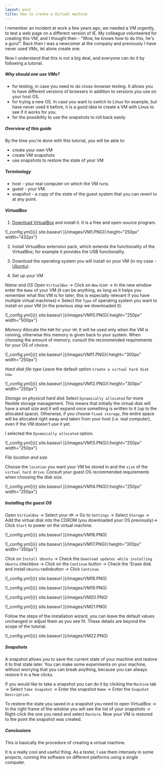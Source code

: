 ```yaml
---
layout: post
title: How to create a Virtual machine
---
```


I remember an incident at work a few years ago, we needed a VM urgently, to test a web page on a different version of IE.
My colleague volunteered for creating this VM, and I thought then - "Wow, he knows how to do this, he's a guru!". 
Back then I was a newcomer at the company and previously I have never used VMs, let alone create one.

Now I understand that this is not a big deal, and everyone can do it by following a tutorial.


##### Why should one use VMs?

- for testing, in case you need to do cross-browser testing. It allows you to have different versions of browsers in addition to versions you use on your host OS.
- for trying a new OS. In case you want to switch to Linux for example, but have never used it before, it is a good idea to create a VM with Linux to see if it works for you.
- for the possibility to use the snapshots to roll back easily

##### Overview of this guide
By the time you're done with this tutorial, you will be able to: 
- create your own VM
- create VM snapshots
- use snapshots to restore the state of your VM

##### Terminology

- host - your real computer on which the VM runs.
- guest - your VM.
- snapshot - a copy of the state of the guest system that you can revert to at any point.


 


##### VirtualBox
1. [Download VirtualBox](https://www.virtualbox.org/wiki/Downloads) and install it. It is a free and open-source program.

![_config.yml]({{ site.baseurl }}/images/VM1.PNG){:height="250px" width="432px"}

2. Install VirtualBox extension pack, which extends the functionality of the VirtualBox; for example it provides the USB functionality.

3. Download the operating system you will install on your VM (in my case - [Ubuntu](https://www.ubuntu.com/download)).


4. Set up your VM

*Name and OS*
Open `VirtualBox` -> Click on `New` icon -> In the new window enter the `Name` of your VM (it can be anything, as long as it helps you remember what this VM is for later; this is especially relevant if you have multiple virtual machines)-> Select the `Type` of operating system you want to install on your VM (in the previous step we downloaded it).

![_config.yml]({{ site.baseurl }}/images/VM10.PNG){:height="250px" width="500px"}

*Memory*
Allocate the `RAM` for your `VM`. It will be used only when the VM is running, otherwise this memory is given back to your system. When choosing the amount of memory, consult the recommended requirements for your OS of choice.

![_config.yml]({{ site.baseurl }}/images/VM11.PNG){:height="300px" width="250px"}

*Hard disk file type*
Leave the default option `Create a virtual hard disk now`.

![_config.yml]({{ site.baseurl }}/images/VM12.PNG){:height="300px" width="250px"}

*Storage on physical hard disk*
Select `Dynamically allocated` for more flexible storage management. This means that initially the virtual disk will have a small size and it will expand once something is written to it (up to the allocated space). Otherwise, if you choose `Fixed storage`, the entire space will be allocated right away and taken from your host (i.e. real computer), even if the VM doesn't use it yet.  

I selected the `Dynamically allocated` option.

![_config.yml]({{ site.baseurl }}/images/VM13.PNG){:height="250px" width="250px"}


*File location and size*

Choose the `location` you want your VM be stored in and the `size` of the `virtual hard drive`. Consult your guest OS recommended requirements when choosing the disk size.

![_config.yml]({{ site.baseurl }}/images/VM14.PNG){:height="250px" width="250px"}


##### Installing the guest OS

Open `VirtualBox` -> Select your `VM` -> Go to `Settings` -> Select `Storage` -> Add the virtual disk into the CDROM (you downloaded your OS previously)->  Click `Start` to power on the virtual machine.

![_config.yml]({{ site.baseurl }}/images/VM16.PNG)

![_config.yml]({{ site.baseurl }}/images/VM17.PNG){:height="300px" width="350px"}

Click on `Install Ubuntu` -> Check the `Download updates while installing Ubuntu` checkbox -> Click on the `Continue` button ->  Check the 'Erase disk and install `Ubuntu` radiobutton -> Click `Continue`.

![_config.yml]({{ site.baseurl }}/images/VM18.PNG)

![_config.yml]({{ site.baseurl }}/images/VM19.PNG)

![_config.yml]({{ site.baseurl }}/images/VM20.PNG)

![_config.yml]({{ site.baseurl }}/images/VM21.PNG)


Follow the steps of the installation wizard, you can leave the default values unchanged or adjust them as you see fit. These details are beyond the scope of the tutorial.

![_config.yml]({{ site.baseurl }}/images/VM22.PNG)



##### Snapshots 

A snapshot allows you to save the current state of your machine and restore it to that state later. You can make some experiments on your machine, without worrying that you can break anything, because you can always restore it in a few clicks. 

If you would like to take a snapshot you can do it by clicking the `Machine` tab -> Select `Take Snapshot` -> Enter the snapshot `Name` -> Enter the `Snapshot Description`.


To restore the state you saved in a snapshot you need to open VirtualBox -> In the right frame of the window you will see the list of your snapshots -> Right-click the one you need and select `Restore`. Now your VM is restored to the point the snapshot was created.



##### Conclusions
This is basically the procedure of creating a virtual machine.

It is a really cool and useful thing. As a tester, I use them intensely in some projects, running the software on different platforms using a single computer.















































 

